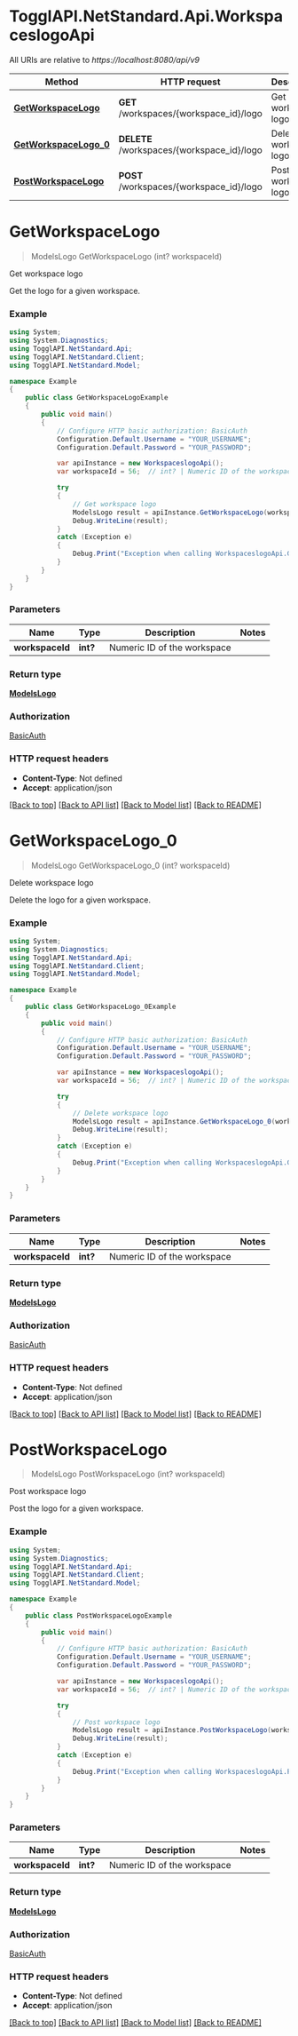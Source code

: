 # TogglAPI.NetStandard.Api.WorkspaceslogoApi

All URIs are relative to *https://localhost:8080/api/v9*

Method | HTTP request | Description
------------- | ------------- | -------------
[**GetWorkspaceLogo**](WorkspaceslogoApi.md#getworkspacelogo) | **GET** /workspaces/{workspace_id}/logo | Get workspace logo
[**GetWorkspaceLogo_0**](WorkspaceslogoApi.md#getworkspacelogo_0) | **DELETE** /workspaces/{workspace_id}/logo | Delete workspace logo
[**PostWorkspaceLogo**](WorkspaceslogoApi.md#postworkspacelogo) | **POST** /workspaces/{workspace_id}/logo | Post workspace logo


<a name="getworkspacelogo"></a>
# **GetWorkspaceLogo**
> ModelsLogo GetWorkspaceLogo (int? workspaceId)

Get workspace logo

Get the logo for a given workspace.

### Example
```csharp
using System;
using System.Diagnostics;
using TogglAPI.NetStandard.Api;
using TogglAPI.NetStandard.Client;
using TogglAPI.NetStandard.Model;

namespace Example
{
    public class GetWorkspaceLogoExample
    {
        public void main()
        {
            // Configure HTTP basic authorization: BasicAuth
            Configuration.Default.Username = "YOUR_USERNAME";
            Configuration.Default.Password = "YOUR_PASSWORD";

            var apiInstance = new WorkspaceslogoApi();
            var workspaceId = 56;  // int? | Numeric ID of the workspace

            try
            {
                // Get workspace logo
                ModelsLogo result = apiInstance.GetWorkspaceLogo(workspaceId);
                Debug.WriteLine(result);
            }
            catch (Exception e)
            {
                Debug.Print("Exception when calling WorkspaceslogoApi.GetWorkspaceLogo: " + e.Message );
            }
        }
    }
}
```

### Parameters

Name | Type | Description  | Notes
------------- | ------------- | ------------- | -------------
 **workspaceId** | **int?**| Numeric ID of the workspace | 

### Return type

[**ModelsLogo**](ModelsLogo.md)

### Authorization

[BasicAuth](../README.md#BasicAuth)

### HTTP request headers

 - **Content-Type**: Not defined
 - **Accept**: application/json

[[Back to top]](#) [[Back to API list]](../README.md#documentation-for-api-endpoints) [[Back to Model list]](../README.md#documentation-for-models) [[Back to README]](../README.md)

<a name="getworkspacelogo_0"></a>
# **GetWorkspaceLogo_0**
> ModelsLogo GetWorkspaceLogo_0 (int? workspaceId)

Delete workspace logo

Delete the logo for a given workspace.

### Example
```csharp
using System;
using System.Diagnostics;
using TogglAPI.NetStandard.Api;
using TogglAPI.NetStandard.Client;
using TogglAPI.NetStandard.Model;

namespace Example
{
    public class GetWorkspaceLogo_0Example
    {
        public void main()
        {
            // Configure HTTP basic authorization: BasicAuth
            Configuration.Default.Username = "YOUR_USERNAME";
            Configuration.Default.Password = "YOUR_PASSWORD";

            var apiInstance = new WorkspaceslogoApi();
            var workspaceId = 56;  // int? | Numeric ID of the workspace

            try
            {
                // Delete workspace logo
                ModelsLogo result = apiInstance.GetWorkspaceLogo_0(workspaceId);
                Debug.WriteLine(result);
            }
            catch (Exception e)
            {
                Debug.Print("Exception when calling WorkspaceslogoApi.GetWorkspaceLogo_0: " + e.Message );
            }
        }
    }
}
```

### Parameters

Name | Type | Description  | Notes
------------- | ------------- | ------------- | -------------
 **workspaceId** | **int?**| Numeric ID of the workspace | 

### Return type

[**ModelsLogo**](ModelsLogo.md)

### Authorization

[BasicAuth](../README.md#BasicAuth)

### HTTP request headers

 - **Content-Type**: Not defined
 - **Accept**: application/json

[[Back to top]](#) [[Back to API list]](../README.md#documentation-for-api-endpoints) [[Back to Model list]](../README.md#documentation-for-models) [[Back to README]](../README.md)

<a name="postworkspacelogo"></a>
# **PostWorkspaceLogo**
> ModelsLogo PostWorkspaceLogo (int? workspaceId)

Post workspace logo

Post the logo for a given workspace.

### Example
```csharp
using System;
using System.Diagnostics;
using TogglAPI.NetStandard.Api;
using TogglAPI.NetStandard.Client;
using TogglAPI.NetStandard.Model;

namespace Example
{
    public class PostWorkspaceLogoExample
    {
        public void main()
        {
            // Configure HTTP basic authorization: BasicAuth
            Configuration.Default.Username = "YOUR_USERNAME";
            Configuration.Default.Password = "YOUR_PASSWORD";

            var apiInstance = new WorkspaceslogoApi();
            var workspaceId = 56;  // int? | Numeric ID of the workspace

            try
            {
                // Post workspace logo
                ModelsLogo result = apiInstance.PostWorkspaceLogo(workspaceId);
                Debug.WriteLine(result);
            }
            catch (Exception e)
            {
                Debug.Print("Exception when calling WorkspaceslogoApi.PostWorkspaceLogo: " + e.Message );
            }
        }
    }
}
```

### Parameters

Name | Type | Description  | Notes
------------- | ------------- | ------------- | -------------
 **workspaceId** | **int?**| Numeric ID of the workspace | 

### Return type

[**ModelsLogo**](ModelsLogo.md)

### Authorization

[BasicAuth](../README.md#BasicAuth)

### HTTP request headers

 - **Content-Type**: Not defined
 - **Accept**: application/json

[[Back to top]](#) [[Back to API list]](../README.md#documentation-for-api-endpoints) [[Back to Model list]](../README.md#documentation-for-models) [[Back to README]](../README.md)

